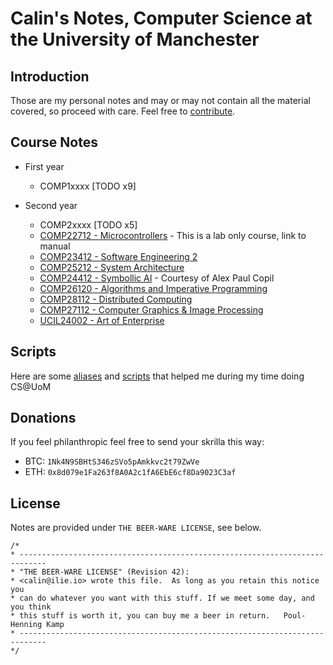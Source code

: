<!-- Google Analytics -->
<script async src="https://www.googletagmanager.com/gtag/js?id=UA-113560131-1"></script>
<script>
  window.dataLayer = window.dataLayer || [];
  function gtag(){dataLayer.push(arguments);}
  gtag('js', new Date());
  gtag('config', 'UA-113560131-1');
</script>

# Calin's Notes, Computer Science at the University of Manchester

## Introduction

Those are my personal notes and may or may not contain all the material covered, so proceed with care.
Feel free to [contribute](https://github.com/colinx05/uom-notes).

## Course Notes

* First year
  * COMP1xxxx [TODO x9]

* Second year
  * COMP2xxxx [TODO x5]
  * [COMP22712 - Microcontrollers](http://syllabus.cs.manchester.ac.uk/ugt/2017/COMP22712/lab_manual.pdf) -  This is a lab only course, link to manual
  * [COMP23412 - Software Engineering 2](COMP28112/index.md)
  * [COMP25212 - System Architecture](COMP25212/index.md)
  * [COMP24412 - Symbollic AI](http://thee-engineer.github.io/uom-notes/COMP24412) - Courtesy of Alex Paul Copil
  * [COMP26120 - Algorithms and Imperative Programming](COMP26120/index.md)
  * [COMP28112 - Distributed Computing](COMP28112/index.md)
  * [COMP27112 - Computer Graphics & Image Processing](COMP27112/index.md)
  * [UCIL24002 - Art of Enterprise](UCIL24002/index.md)

## Scripts

Here are some [aliases](https://gist.github.com/colinx05/80316361a68d295aea2fb0a00ecf2526) and [scripts](#) that helped me during my time doing CS@UoM

## Donations

If you feel philanthropic feel free to send your skrilla this way:

* BTC: `1Nk4N9SBHtS346zSVo5pAmkkvc2t79ZwVe`
* ETH: `0x8d079e1Fa263f8A0A2c1fA6EbE6cf8Da9023C3af`

## License
Notes are provided under `THE BEER-WARE LICENSE`, see below.
```
/*
* ----------------------------------------------------------------------------
* "THE BEER-WARE LICENSE" (Revision 42):
* <calin@ilie.io> wrote this file.  As long as you retain this notice you
* can do whatever you want with this stuff. If we meet some day, and you think
* this stuff is worth it, you can buy me a beer in return.   Poul-Henning Kamp
* ----------------------------------------------------------------------------
*/
```